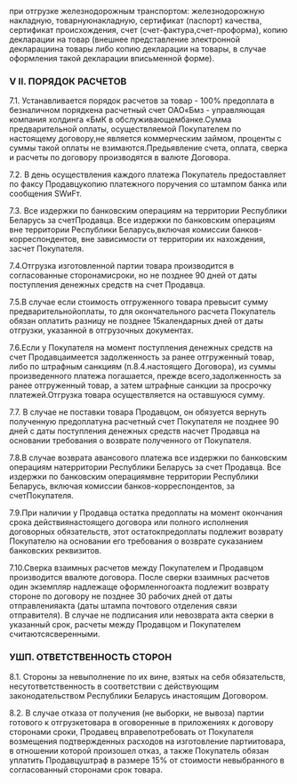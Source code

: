 при отгрузке железнодорожным транспортом: железнодорожную накладную, товарнуюнакладную, сертификат (паспорт) качества, сертификат происхождения, счет (счет-фактура,счет-проформа), копию декларации на товар (внешнее представление электронной декларациина товары либо копию декларации на товары, в случае оформления такой декларации вписьменной форме).



### V II. ПОРЯДОК РАСЧЕТОВ

7.1. Устанавливается порядок расчетов за товар - 100% предоплата в безналичном порядкена расчетный счет ОАО«Бмз - управляющая компания холдинга «БмК в обслуживающембанке.Сумма предварительной оплаты, осуществляемой Покупателем по настоящему договору,не является коммерческим займом, проценты с суммы такой оплаты не взимаются.Предьявление счета, оплата, сверка и расчеты по договору производятся в валюте Договора.

7.2. В день осуществления каждого платежа Покупатель предоставляет по факсу Продавцукопию платежного поручения со штампом банка или сообщения SWиFт.

7.3. Все издержки по банковским операциям на территории Республики Беларусь за счетПродавца. Все издержки по банковским операциям вне территории Республики Беларусь,включая комиссии банков-корреспондентов, вне зависимости от территории их нахождения, засчет Покупателя.



7.4.Отгрузка изготовленной партии товара производится в согласованные сторонамисроки, но не позднее 90 дней от даты поступления денежных средств на счет Продавца.

7.5.В случае если стоимость отгруженного товара превысит сумму предварительнойоплаты, то для окончательного расчета Покупатель обязан оплатить разницу не позднее 15календарных дней от даты отгрузки, указанной в отгрузочных документах.

7.6.Если у Покупателя на момент поступления денежных средств на счет Продавцаимеется задолженность за ранее отгруженный товар, либо по штрафным санкциям (п.8.4.настоящего Договора), из суммы произведенного платежа погашается, прежде всего,задолженность за ранее отгруженный товар, а затем штрафные санкции за просрочку платежей.Отгрузка товара осуществляется на оставшуюся сумму.



7.7. В случае не поставки товара Продавцом, он обязуется вернуть полученную предоплатуна расчетный счет Покупателя не позднее 90 дней с даты поступления денежных средств насчет Продавца на основании требования о возврате полученного от Покупателя.

7.8.В случае возврата авансового платежа все издержки по банковским операциям натерритории Республики Беларусь за счет Продавца. Все издержки по банковским операциямвне территории Республики Беларусь, включая комиссии банков-корреспондентов, за счетПокупателя.



7.9.При наличии у Продавца остатка предоплаты на момент окончания срока действиянастоящего договора или полного исполнения договорных обязательств, этот остатокпредоплаты подлежит возврату Покупателю на основании его требования о возврате суказанием банковских реквизитов.



7.10.Сверка взаимных расчетов между Покупателем и Продавцом производится ввалюте договора. После сверки взаимных расчетов один экземпляр надлежаще оформленногоакта подлежит возврату стороне по договору не позднее 30 рабочих дней от даты отправленияакта (даты штампа почтового отделения связи отправителя). В случае не подписания или невозврата акта сверки в указанный срок, расчеты между Продавцом и Покупателем считаютсясверенными.



### УШП. ОТВЕТСТВЕННОСТЬ СТОРОН

8.1. Стороны за невыполнение по их вине, взятых на себя обязательств, несутответственность в соответствии с действующим законодательством Республики Беларусь инастоящим Договором.



8.2. В случае отказа от получения (не выборки, не вывоза) партии готового к отгрузкетовара в оговоренные в приложениях к договору сторонами сроки, Продавец вправепотребовать от Покупателя возмещения подтвержденных расходов на изготовление партиитовара, в отношении которой произошел отказ, а также Покупатель обязан уплатить Продавцуштраф в размере 15% от стоимости невыбранного в согласованный сторонами срок товара.